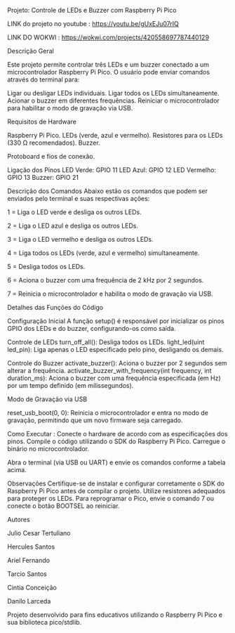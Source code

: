 Projeto: Controle de LEDs e Buzzer com Raspberry Pi Pico

LINK do projeto no youtube : <https://youtu.be/gUxEJu07rIQ>

LINK DO WOKWI : <https://wokwi.com/projects/420558697787440129>

Descrição Geral

Este projeto permite controlar três LEDs e um buzzer conectado a um microcontrolador Raspberry Pi Pico. O usuário pode enviar comandos através do terminal para:

Ligar ou desligar LEDs individuais.
Ligar todos os LEDs simultaneamente.
Acionar o buzzer em diferentes frequências.
Reiniciar o microcontrolador para habilitar o modo de gravação via USB.

Requisitos de Hardware

Raspberry Pi Pico.
LEDs (verde, azul e vermelho).
Resistores para os LEDs (330 Ω recomendados).
Buzzer.

Protoboard e fios de conexão.

Ligação dos Pinos
LED Verde: GPIO 11
LED Azul: GPIO 12
LED Vermelho: GPIO 13
Buzzer: GPIO 21

Descrição dos Comandos
Abaixo estão os comandos que podem ser enviados pelo terminal e suas respectivas ações:

1 = Liga o LED verde e desliga os outros LEDs.

2 = Liga o LED azul e desliga os outros LEDs.

3 = Liga o LED vermelho e desliga os outros LEDs.

4 = Liga todos os LEDs (verde, azul e vermelho) simultaneamente.

5 = Desliga todos os LEDs.

6 = Aciona o buzzer com uma frequência de 2 kHz por 2 segundos.

7 = Reinicia o microcontrolador e habilita o modo de gravação via USB.

Detalhes das Funções do Código

Configuração Inicial
A função setup() é responsável por inicializar os pinos GPIO dos LEDs e do buzzer, configurando-os como saída.

Controle de LEDs
turn_off_all(): Desliga todos os LEDs.
light_led(uint led_pin): Liga apenas o LED especificado pelo pino, desligando os demais.

Controle do Buzzer
activate_buzzer(): Aciona o buzzer por 2 segundos sem alterar a frequência.
activate_buzzer_with_frequency(int frequency, int duration_ms): Aciona o buzzer com uma frequência especificada (em Hz) por um tempo definido (em milissegundos).

Modo de Gravação via USB

reset_usb_boot(0, 0): Reinicia o microcontrolador e entra no modo de gravação, permitindo que um novo firmware seja carregado.

Como Executar :
Conecte o hardware de acordo com as especificações dos pinos.
Compile o código utilizando o SDK do Raspberry Pi Pico.
Carregue o binário no microcontrolador.

Abra o terminal (via USB ou UART) e envie os comandos conforme a tabela acima.

Observações
Certifique-se de instalar e configurar corretamente o SDK do Raspberry Pi Pico antes de compilar o projeto.
Utilize resistores adequados para proteger os LEDs.
Para reprogramar o Pico, envie o comando 7 ou conecte o botão BOOTSEL ao reiniciar.

Autores

Julio Cesar Tertuliano

Hercules Santos

Ariel Fernando

Tarcio Santos

Cintia Conceição

Danilo Larceda

Projeto desenvolvido para fins educativos utilizando o Raspberry Pi Pico e sua biblioteca pico/stdlib.
